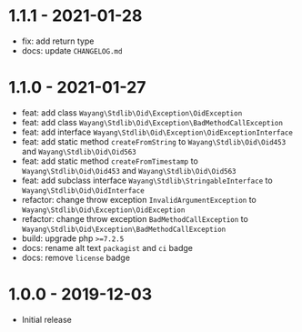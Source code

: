 # 1.1.1 - 2021-01-28

- fix: add return type
- docs: update `CHANGELOG.md`

# 1.1.0 - 2021-01-27

- feat: add class `Wayang\Stdlib\Oid\Exception\OidException`
- feat: add class `Wayang\Stdlib\Oid\Exception\BadMethodCallException`
- feat: add interface `Wayang\Stdlib\Oid\Exception\OidExceptionInterface`
- feat: add static method `createFromString` to `Wayang\Stdlib\Oid\Oid453` and `Wayang\Stdlib\Oid\Oid563`
- feat: add static method `createFromTimestamp` to `Wayang\Stdlib\Oid\Oid453` and `Wayang\Stdlib\Oid\Oid563`
- feat: add subclass interface `Wayang\Stdlib\StringableInterface` to `Wayang\Stdlib\Oid\OidInterface`
- refactor: change throw exception `InvalidArgumentException` to `Wayang\Stdlib\Oid\Exception\OidException`
- refactor: change throw exception `BadMethodCallException` to `Wayang\Stdlib\Oid\Exception\BadMethodCallException`
- build: upgrade php `>=7.2.5`
- docs: rename alt text `packagist` and `ci` badge
- docs: remove `license` badge

# 1.0.0 - 2019-12-03

- Initial release